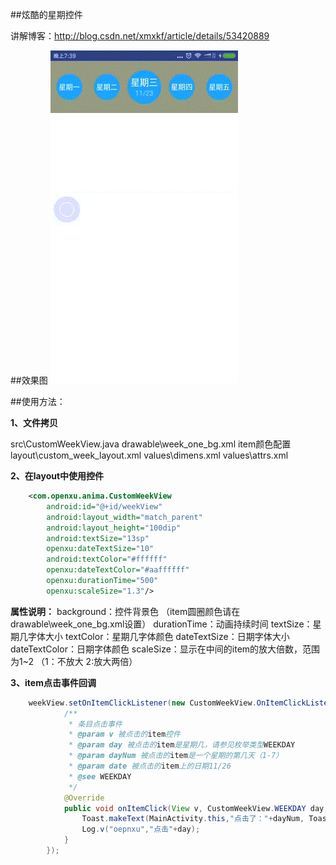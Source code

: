 ##炫酷的星期控件

讲解博客：http://blog.csdn.net/xmxkf/article/details/53420889

##效果图
![](/WeekView.gif)

##使用方法：

**1、文件拷贝**

src\CustomWeekView.java
drawable\week_one_bg.xml        item颜色配置
layout\custom_week_layout.xml
values\dimens.xml
values\attrs.xml

**2、在layout中使用控件**
```xml
    <com.openxu.anima.CustomWeekView
        android:id="@+id/weekView"
        android:layout_width="match_parent"
        android:layout_height="100dip"
        android:textSize="13sp"
        openxu:dateTextSize="10"
        android:textColor="#ffffff"
        openxu:dateTextColor="#aaffffff"
        openxu:durationTime="500"
        openxu:scaleSize="1.3"/>
```

**属性说明：**
background：控件背景色 （item圆圈颜色请在drawable\week_one_bg.xml设置）
durationTime：动画持续时间
textSize：星期几字体大小
textColor：星期几字体颜色
dateTextSize：日期字体大小
dateTextColor：日期字体颜色
scaleSize：显示在中间的item的放大倍数，范围为1~2 （1：不放大  2:放大两倍）

**3、item点击事件回调**
```Java
    weekView.setOnItemClickListener(new CustomWeekView.OnItemClickListener() {
            /**
             * 条目点击事件
             * @param v 被点击的item控件
             * @param day 被点击的item是星期几，请参见枚举类型WEEKDAY
             * @param dayNum 被点击的item是一个星期的第几天（1-7）
             * @param date 被点击的item上的日期11/26
             * @see WEEKDAY
             */
            @Override
            public void onItemClick(View v, CustomWeekView.WEEKDAY day, int dayNum, String date) {
                Toast.makeText(MainActivity.this,"点击了："+dayNum, Toast.LENGTH_SHORT).show();
                Log.v("oepnxu","点击"+day);
            }
        });
```